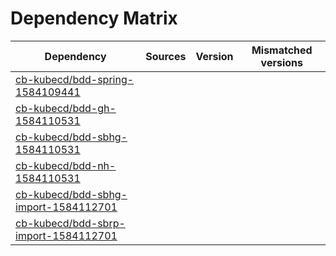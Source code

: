 # Dependency Matrix

Dependency | Sources | Version | Mismatched versions
---------- | ------- | ------- | -------------------
[cb-kubecd/bdd-spring-1584109441](https://github.com/cb-kubecd/bdd-spring-1584109441.git) |  | []() | 
[cb-kubecd/bdd-gh-1584110531](https://github.com/cb-kubecd/bdd-gh-1584110531.git) |  | []() | 
[cb-kubecd/bdd-sbhg-1584110531](https://github.com/cb-kubecd/bdd-sbhg-1584110531.git) |  | []() | 
[cb-kubecd/bdd-nh-1584110531](https://github.com/cb-kubecd/bdd-nh-1584110531.git) |  | []() | 
[cb-kubecd/bdd-sbhg-import-1584112701](https://github.com/cb-kubecd/bdd-sbhg-import-1584112701.git) |  | []() | 
[cb-kubecd/bdd-sbrp-import-1584112701](https://github.com/cb-kubecd/bdd-sbrp-import-1584112701.git) |  | []() | 
